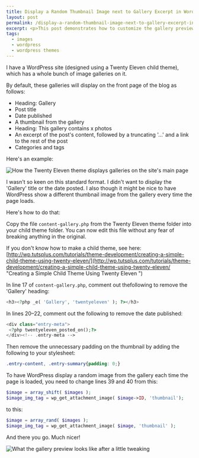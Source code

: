 ```yaml
---
title: Display a Random Thumbnail Image next to Gallery Excerpt in WordPress
layout: post
permalink: /display-a-random-thumbnail-image-next-to-gallery-excerpt-in-wordpress/
excerpt: <p>This post demonstrates how to customize the gallery preview on the front page of your WordPress blog and have it display a random image from the gallery every time the page is loaded.</p>
tags:
  - images
  - wordpress
  - wordpress themes
---
```


I have a WordPress site (designed using a Twenty Eleven child theme), which has a whole bunch of image galleries on it.

By default, these galleries will display on the front page of the blog as follows:

- Heading: Gallery
- Post title
- Date published
- A thumbnail from the gallery
- Heading: This gallery contains x photos
- An excerpt of the post's content, followed by a truncating '&#8230;' and a link to the rest of the post
- Categories and tags

Here's an example:

![How the Twenty Eleven theme displays galleries on the site's main page](https://res.cloudinary.com/hibbard/image/upload/v1528880881/gallery_example.png "How the Twenty Eleven theme displays galleries on the site's main page")

I wasn't so keen on this standard format. I didn't want to display the 'Gallery' title or the date posted. I also though it might be nice to have WordPress show a different thumbnail image from the gallery every time the page loads.

Here's how to do that:

Copy the file `content-gallery.php` from the Twenty Eleven theme folder into your child theme folder. You can now edit this file without any fear of breaking anything in the original.

If you don't know how to make a child theme, see here: [http://wp.tutsplus.com/tutorials/theme-development/creating-a-simple-child-theme-using-twenty-eleven/](http://wp.tutsplus.com/tutorials/theme-development/creating-a-simple-child-theme-using-twenty-eleven/ "Creating a Simple Child Theme Using Twenty Eleven ")

In line 17 of `content-gallery.php`, comment out thefollowing to remove the 'Gallery' heading:

```php
<h3><?php _e( 'Gallery', 'twentyeleven' ); ?></h3>
```

In lines 20–22, comment out the following to remove the date published:

```php
<div class="entry-meta">
 <?php twentyeleven_posted_on();?>
</div><!-- .entry-meta -->
```

Then remove the unnecessary padding on the thumbnail by adding the following to your stylesheet:

```css
.entry-content, .entry-summary{padding: 0;}
```

To have WordPress display a random image from the gallery each time the page is loaded, you need to change lines 39 and 40 from this:

```php
$image = array_shift( $images );
$image_img_tag = wp_get_attachment_image( $image->ID, 'thumbnail');
```

to this:

```php
$image = array_rand( $images );
$image_img_tag = wp_get_attachment_image( $image, 'thumbnail' );
```

And there you go. Much nicer!

![What the gallery preview looks like after a little tweaking](https://res.cloudinary.com/hibbard/image/upload/v1528880918/revised_gallery.png "What the gallery preview looks like after a little tweaking")
